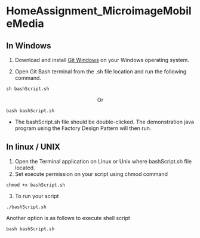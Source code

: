 # HomeAssignment_MicroimageMobileMedia

## In Windows

1. Download and install [Git Windows](https://git-scm.com/download/win) on your Windows operating system.

2. Open Git Bash terminal from the .sh file location and run the following command.

``` shell
sh bashScript.sh
```
<center> Or </center>

``` shell
bash bashScript.sh
```
* The bashScript.sh file should be double-clicked. The demonstration java program using the Factory Design Pattern will then run.


## In linux / UNIX

1. Open the Terminal application on Linux or Unix where bashScript.sh file located.
2. Set execute permission on your script using chmod command
```shell
chmod +x bashScript.sh
```
3. To run your script
```shell
./bashScript.sh
```
Another option is as follows to execute shell script
```shell
bash bashScript.sh
```
